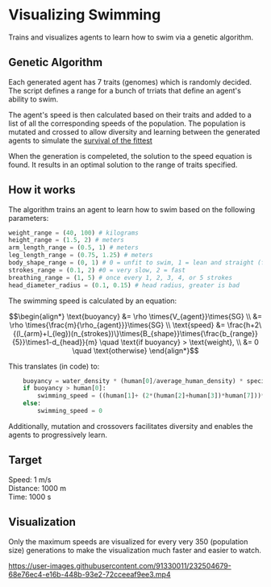 # Visualizing Swimming
Trains and visualizes agents to learn how to swim via a genetic algorithm.

## Genetic Algorithm
Each generated agent has 7 traits (genomes) which is randomly decided. The script defines a range for a bunch of trriats that define an agent's ability to swim.  
  
The agent's speed is then calculated based on their traits and added to a list of all the corresponding speeds of the population. The population is mutated and crossed to allow diversity and learning between the generated agents to simulate the [survival of the fittest](https://en.wikipedia.org/wiki/Survival_of_the_fittest)    
  
When the generation is compeleted, the solution to the speed equation is found. It results in an optimal solution to the range of traits specified. 

## How it works
The algorithm trains an agent to learn how to swim based on the following parameters:  

```py
weight_range = (40, 100) # kilograms
height_range = (1.5, 2) # meters
arm_length_range = (0.5, 1) # meters
leg_length_range = (0.75, 1.25) # meters 
body_shape_range = (0, 1) # 0 = unfit to swim, 1 = lean and straight (fit)
strokes_range = (0.1, 2) #0 = very slow, 2 = fast
breathing_range = (1, 5) # once every 1, 2, 3, 4, or 5 strokes
head_diameter_radius = (0.1, 0.15) # head radius, greater is bad
```

The swimming speed is calculated by an equation:  

$$\begin{align*} \text{buoyancy} &= \rho \times{V_{agent}}\times{SG} \\
&= \rho \times{\frac{m}{\rho_{agent}}}\times{SG} \\
\text{speed} &= \frac{h+2\{(l_{arm}+l_{leg})(n_{strokes})\}\times{B_{shape}}\times{\frac{b_{range}}{5}}\times1-d_{head}}{m} \quad \text{if buoyancy} > \text{weight}, \\
&= 0 \quad \text{otherwise} \end{align*}$$

This translates (in code) to:
```py
    buoyancy = water_density * (human[0]/average_human_density) * specific_gravity
    if buoyancy > human[0]:
        swimming_speed = ((human[1]+ (2*(human[2]+human[3])*human[7]))*human[4]*(human[5]/5))*(1-human[6])/human[0]
    else:
        swimming_speed = 0
```

Additionally, mutation and crossovers facilitates diversity and enables the agents to progressively learn.

## Target
Speed: 1 m/s  
Distance: 1000 m   
Time: 1000 s

## Visualization  
Only the maximum speeds are visualized for every very 350 (population size) generations to make the visualization much faster and easier to watch.

https://user-images.githubusercontent.com/91330011/232504679-68e76ec4-e16b-448b-93e2-72cceeaf9ee3.mp4